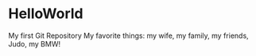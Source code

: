 # HelloWorld
My first Git Repository
My favorite things: my wife, my family, my friends, Judo, my BMW!
